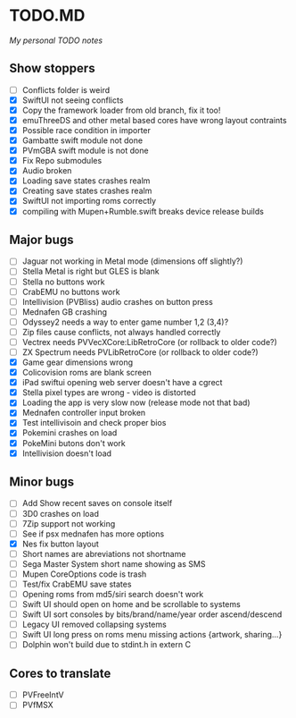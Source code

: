 # TODO.MD
_My personal TODO notes_

## Show stoppers

- [ ] Conflicts folder is weird
- [X] SwiftUI not seeing conflicts
- [X] Copy the framework loader from old branch, fix it too!
- [X] emuThreeDS and other metal based cores have wrong layout contraints
- [X] Possible race condition in importer
- [X] Gambatte swift module not done
- [X] PVmGBA swift module is not done
- [X] Fix Repo submodules
- [X] Audio broken
- [X] Loading save states crashes realm
- [X] Creating save states crashes realm
- [X] SwiftUI not importing roms correctly
- [X] compiling with Mupen+Rumble.swift breaks device release builds

## Major bugs

- [ ] Jaguar not working in Metal mode (dimensions off slightly?)
- [ ] Stella Metal is right but GLES is blank
- [ ] Stella no buttons work
- [ ] CrabEMU no buttons work
- [ ] Intellivision (PVBliss) audio crashes on button press
- [ ] Mednafen GB crashing
- [ ] Odyssey2 needs a way to enter game number 1,2 (3,4)?
- [ ] Zip files cause conflicts, not always handled correctly
- [ ] Vectrex needs PVVecXCore:LibRetroCore (or rollback to older code?)
- [ ] ZX Spectrum needs PVLibRetroCore (or rollback to older code?)
- [X] Game gear dimensions wrong
- [X] Colicovision roms are blank screen
- [X] iPad swiftui opening web server doesn't have a cgrect
- [X] Stella pixel types are wrong - video is distorted
- [X] Loading the app is very slow now (release mode not that bad)
- [X] Mednafen controller input broken
- [X] Test intellivisoin and check proper bios
- [X] Pokemini crashes on load
- [X] PokeMini butons don't work
- [X] Intellivision doesn't load

## Minor bugs

- [ ] Add Show recent saves on console itself
- [ ] 3D0 crashes on load
- [ ] 7Zip support not working
- [ ] See if psx mednafen has more options
- [X] Nes fix button layout
- [ ] Short names are abreviations not shortname
- [ ] Sega Master System short name showing as SMS
- [ ] Mupen CoreOptions code is trash 
- [ ] Test/fix CrabEMU save states
- [ ] Opening roms from md5/siri search doesn't work
- [ ] Swift UI should open on home and be scrollable to systems
- [ ] Swift UI sort consoles by bits/brand/name/year order ascend/descend
- [ ] Legacy UI removed collapsing systems
- [ ] Swift UI long press on roms menu missing actions {artwork, sharing...}
- [ ] Dolphin won't build due to stdint.h in extern C

## Cores to translate

- [ ] PVFreeIntV
- [ ] PVfMSX
